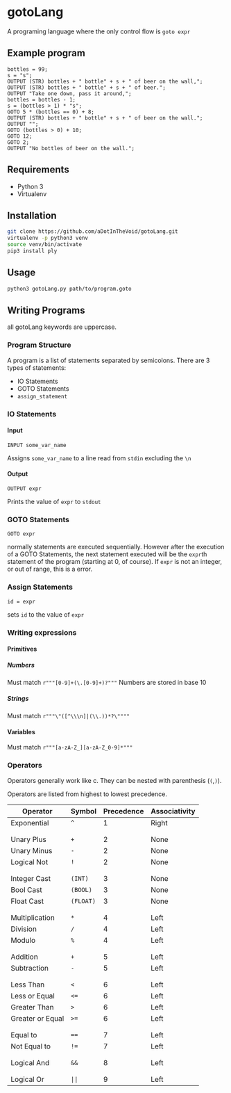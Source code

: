 # gotoLang
A programing language where the only control flow is ```goto expr```
## Example program
```
bottles = 99;
s = "s";
OUTPUT (STR) bottles + " bottle" + s + " of beer on the wall,";
OUTPUT (STR) bottles + " bottle" + s + " of beer.";
OUTPUT "Take one down, pass it around,";
bottles = bottles - 1;
s = (bottles > 1) * "s";
GOTO 5 * (bottles == 0) + 8;
OUTPUT (STR) bottles + " bottle" + s + " of beer on the wall.";
OUTPUT "";
GOTO (bottles > 0) + 10;
GOTO 12;
GOTO 2;
OUTPUT "No bottles of beer on the wall.";
```

## Requirements
- Python 3
- Virtualenv 
## Installation
```bash
git clone https://github.com/aDotInTheVoid/gotoLang.git
virtualenv -p python3 venv
source venv/bin/activate
pip3 install ply
```
## Usage
```bash
python3 gotoLang.py path/to/program.goto
```
## Writing Programs
all gotoLang keywords are uppercase. 

### Program Structure
A program is a list of statements separated by semicolons. There are 3 types of statements:

- IO Statements
- GOTO Statements
- `assign_statement`

### IO Statements

#### Input
```
INPUT some_var_name
```
Assigns `some_var_name` to a line read from `stdin` excluding the `\n`
#### Output 
```
OUTPUT expr
```
Prints the value of `expr` to `stdout`
### GOTO Statements
```
GOTO expr
```
normally statements are executed sequentially. However after the execution of a GOTO Statements, the next statement executed will be the `expr`th statement of the program (starting at 0, of course). If `expr` is not an integer, or out of range, this is a error.
### Assign Statements
```
id = expr
```
sets `id` to the value of `expr`
### Writing expressions
#### Primitives
##### Numbers
Must match `r"""[0-9]+(\.[0-9]+)?"""`
Numbers are stored in base 10
##### Strings
Must match `r"""\"([^\\\n]|(\\.))*?\""""`
#### Variables
Must match `r"""[a-zA-Z_][a-zA-Z_0-9]*"""`
### Operators
Operators generally work like c. They can be nested with parenthesis (`(`,`)`).

Operators are listed from highest to lowest precedence.

Operator   | Symbol | Precedence | Associativity
-----------|--------|------------|--------------
Exponential| `^`    | 1          | Right
|||
|||
Unary Plus | `+`    | 2          | None
Unary Minus| `-`    | 2    | None
Logical Not | `!` | 2 | None
|||
|||
Integer Cast | `(INT)` | 3 | None
Bool Cast | `(BOOL)` | 3 | None
Float Cast | `(FLOAT)` | 3 | None
|||
|||
Multiplication | `*` | 4 | Left
Division | `/` | 4 | Left
Modulo | `%` | 4 | Left
|||
|||
Addition | `+` | 5 | Left
Subtraction | `-` | 5 | Left
|||
|||
Less Than | `<` | 6 | Left
Less or Equal | `<=` | 6 | Left
Greater Than | `>` | 6 | Left
Greater or Equal | `>=` | 6 | Left
|||
|||
Equal to| `==` | 7 | Left
Not Equal to | `!=` | 7 | Left 
|||
|||
Logical And | `&&` | 8 | Left
|||
|||
Logical Or | `\|\|`  | 9 | Left
